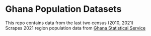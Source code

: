 # Ghana Population Datasets
This repo contains data from the last two census (2010, 2021)  
Scrapes 2021 region population data from [Ghana Statistical Service](def)

[def]: "https://statsghana.gov.gh/regionalpopulation.php?population=MTUwNDMxMDk2MS40NjA1&&UpperWest&regid=9"
